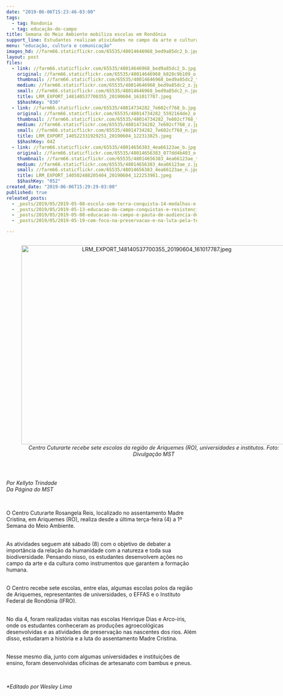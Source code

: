 ```yaml
---
date: "2019-06-06T15:23:46-03:00"
tags:
  - tag: Rondonia
  - tag: educação-do-campo
title: Semana do Meio Ambiente mobiliza escolas em Rondônia
support_line: Estudantes realizam atividades no campo da arte e cultura
menu: "educação, cultura e comunicação"
images_hd: //farm66.staticflickr.com/65535/48014646968_bed9a85dc2_b.jpg
layout: post
files:
  - link: //farm66.staticflickr.com/65535/48014646968_bed9a85dc2_b.jpg
    original: //farm66.staticflickr.com/65535/48014646968_b828c9b109_o.jpg
    thumbnail: //farm66.staticflickr.com/65535/48014646968_bed9a85dc2_t.jpg
    medium: //farm66.staticflickr.com/65535/48014646968_bed9a85dc2_z.jpg
    small: //farm66.staticflickr.com/65535/48014646968_bed9a85dc2_n.jpg
    title: LRM_EXPORT_148140537700355_20190604_161017787.jpeg
    $$hashKey: "030"
  - link: //farm66.staticflickr.com/65535/48014734282_7e602cf768_b.jpg
    original: //farm66.staticflickr.com/65535/48014734282_5592164de2_o.jpg
    thumbnail: //farm66.staticflickr.com/65535/48014734282_7e602cf768_t.jpg
    medium: //farm66.staticflickr.com/65535/48014734282_7e602cf768_z.jpg
    small: //farm66.staticflickr.com/65535/48014734282_7e602cf768_n.jpg
    title: LRM_EXPORT_140522331929251_20190604_122313825.jpeg
    $$hashKey: 04Z
  - link: //farm66.staticflickr.com/65535/48014656383_4ea66123ae_b.jpg
    original: //farm66.staticflickr.com/65535/48014656383_077dd4b403_o.jpg
    thumbnail: //farm66.staticflickr.com/65535/48014656383_4ea66123ae_t.jpg
    medium: //farm66.staticflickr.com/65535/48014656383_4ea66123ae_z.jpg
    small: //farm66.staticflickr.com/65535/48014656383_4ea66123ae_n.jpg
    title: LRM_EXPORT_140502488205404_20190604_122253981.jpeg
    $$hashKey: "052"
created_date: "2019-06-06T15:29:29-03:00"
published: true
releated_posts:
  - _posts/2019/05/2019-05-08-escola-sem-terra-conquista-14-medalhas-e-3-trofeus-jogos-escolares.md
  - _posts/2019/05/2019-05-13-educacao-do-campo-conquistas-e-resistencia-popular.md
  - _posts/2019/05/2019-05-08-educacao-no-campo-e-pauta-de-audiencia-do-mst-com-governo-gaucho.md
  - _posts/2019/05/2019-05-19-com-foco-na-preservacao-e-na-luta-pela-terra-5o-edicao-da-jura-e-realizada-da-uft.md

---
```

<div style="text-align:center">
<figure class="image" style="display:inline-block"><img alt="LRM_EXPORT_148140537700355_20190604_161017787.jpeg" height="525" src="//farm66.staticflickr.com/65535/48014646968_bed9a85dc2_b.jpg" width="700" />
<figcaption><em>Centro Cuturarte recebe sete escolas da regi&atilde;o de Ariquemes (RO), universidades e institutos. Foto: Divulga&ccedil;&atilde;o MST</em></figcaption>
</figure>
</div>

<p>&nbsp;</p>

<p><em>Por Kellyto Trindade<br />
Da P&aacute;gina do MST</em></p>

<p>&nbsp;</p>

<p>O Centro Cuturarte Rosangela Reis, localizado no assentamento Madre Cristina, em Ariquemes (RO), realiza desde a &uacute;ltima ter&ccedil;a-feira (4) a 1&ordm; Semana do Meio Ambiente.&nbsp;</p>

<p><br />
As atividades seguem at&eacute; s&aacute;bado (8) com o objetivo de debater a import&acirc;ncia da rela&ccedil;&atilde;o da humanidade com a natureza e toda sua biodiversidade. Pensando nisso, os estudantes desenvolvem a&ccedil;&otilde;es no campo da arte e da cultura como instrumentos que garantem a forma&ccedil;&atilde;o humana.</p>

<p><br />
O Centro recebe sete escolas, entre elas, algumas escolas polos da regi&atilde;o de Ariquemes, representantes de universidades, o EFFAS e o Instituto Federal de Rond&ocirc;nia (IFRO).</p>

<p><br />
No dia 4, foram realizadas visitas nas escolas Henrique Dias e Arco-iris, onde os estudantes conheceram as produ&ccedil;&otilde;es agroecol&oacute;gicas desenvolvidas e as atividades de preserva&ccedil;&atilde;o nas nascentes dos rios. Al&eacute;m disso, estudaram a hist&oacute;ria e a luta do assentamento Madre Cristina.</p>

<p><br />
Nesse mesmo dia, junto com algumas universidades e institui&ccedil;&otilde;es de ensino, foram desenvolvidas oficinas de artesanato com bambus e pneus.</p>

<p>&nbsp;</p>

<p><em>*Editado por Wesley Lima</em></p>
